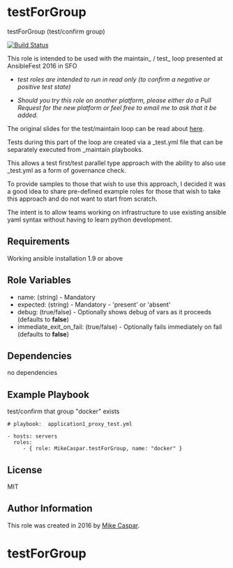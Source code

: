 testForGroup
=============================

testForGroup (test/confirm group)


[![Build Status](https://travis-ci.org/MikeCaspar/testForGroup.svg?branch=master)](https://travis-ci.org/MikeCaspar/testForGroup)


This role is intended to be used with the maintain_ / test_ loop presented at AnsibleFest 2016 in SFO

- *test roles are intended to run in read only (to confirm a negative or positive test state)*

- *Should you try this role on another platform, please either do a Pull Request for the new platform or feel free to email me to ask that it be added.*


The original slides for the test/maintain loop can be read about [here](http://www.slideshare.net/MikeCaspar/testing-for-infrastructure-as-code-for-ansiblefest-2016-64540514).

Tests during this part of the loop are created via a _test.yml file that can be separately executed from _maintain playbooks.

This allows a test first/test parallel type approach with the ability to also use _test.yml as a form of governance check.

To provide samples to those that wish to use this approach, I decided it was a good idea to share pre-defined example roles for those that wish to take this approach and do not want to start from scratch.

The intent is to allow teams working on infrastructure to use existing ansible yaml syntax without having to learn python development.

Requirements
------------

Working ansible installation 1.9 or above

Role Variables
--------------

* name: (string) - Mandatory
* expected: (string) - Mandatory - 'present' or 'absent'
* debug: (true/false) - Optionally shows debug of vars as it proceeds (defaults to **false**) 
* immediate_exit_on_fail: (true/false) - Optionally fails immediately on fail (defaults to **false**)

Dependencies
------------

no dependencies

Example Playbook
----------------

test/confirm that group "docker" exists

    # playbook:  application1_proxy_test.yml
    
    - hosts: servers
      roles:
         - { role: MikeCaspar.testForGroup, name: "docker" }
     
## License

MIT

## Author Information

This role was created in 2016 by [Mike Caspar](http://www.caspar.com/).

# testForGroup
